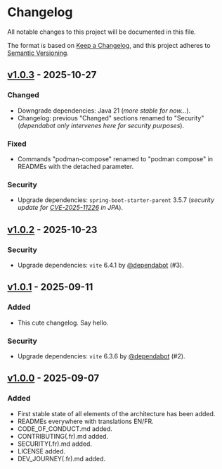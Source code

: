 # Changelog

All notable changes to this project will be documented in this file.

The format is based on [Keep a Changelog](https://keepachangelog.com/en/1.1.0/),
and this project adheres to [Semantic Versioning](https://semver.org/spec/v2.0.0.html).

## [v1.0.3] - 2025-10-27

### Changed

- Downgrade dependencies: Java 21 (*more stable for now...*).
- Changelog: previous "Changed" sections renamed to "Security" (*dependabot only intervenes here for security purposes*).

### Fixed

- Commands "podman-compose" renamed to "podman compose" in READMEs with the detached parameter.

### Security

- Upgrade dependencies: `spring-boot-starter-parent` 3.5.7 (*security update for [CVE-2025-11226](https://www.mend.io/vulnerability-database/CVE-2025-11226) in JPA*).

## [v1.0.2] - 2025-10-23

### Security

- Upgrade dependencies: `vite` 6.4.1 by [@dependabot](https://github.com/dependabot) (#3).

## [v1.0.1] - 2025-09-11

### Added

- This cute changelog. Say hello.

### Security

- Upgrade dependencies: `vite` 6.3.6 by [@dependabot](https://github.com/dependabot) (#2).

## [v1.0.0] - 2025-09-07

### Added

- First stable state of all elements of the architecture has been added.
- READMEs everywhere with translations EN/FR.
- CODE_OF_CONDUCT.md added.
- CONTRIBUTING(.fr).md added.
- SECURITY(.fr).md added.
- LICENSE added.
- DEV_JOURNEY(.fr).md added.

[v1.0.3]: https://github.com/Marcompiler/spring-vue-postgres-keycloak-architecture/compare/v1.0.2...v1.0.3
[v1.0.2]: https://github.com/Marcompiler/spring-vue-postgres-keycloak-architecture/compare/v1.0.1...v1.0.2
[v1.0.1]: https://github.com/Marcompiler/spring-vue-postgres-keycloak-architecture/compare/v1.0.0...v1.0.1
[v1.0.0]: https://github.com/Marcompiler/spring-vue-postgres-keycloak-architecture/releases/tag/v1.0.0
